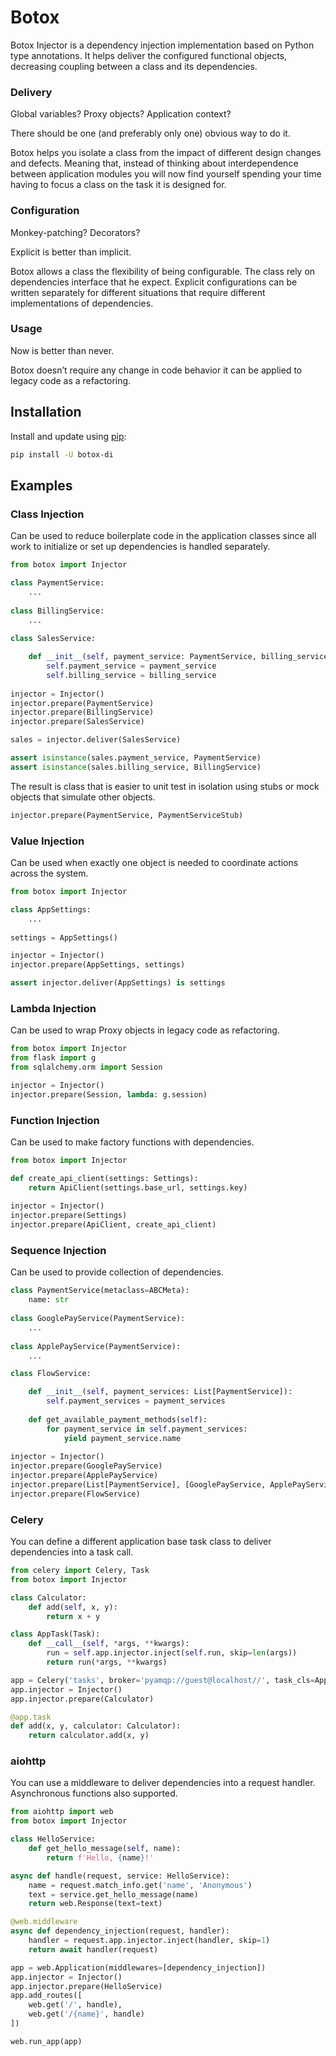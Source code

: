 # Botox

Botox Injector is a dependency injection implementation based on Python type annotations.
It helps deliver the configured functional objects, decreasing coupling between a class and its dependencies.

### Delivery 

Global variables? Proxy objects? Application context?

There should be one (and preferably only one) obvious way to do it.

Botox helps you isolate a class from the impact of different design changes and defects. 
Meaning that, instead of thinking about interdependence between application modules
you will now find yourself spending your time having to focus a class on the task it is designed for.

### Configuration

Monkey-patching? Decorators?

Explicit is better than implicit.

Botox allows a class the flexibility of being configurable.
The class rely on dependencies interface that he expect.
Explicit configurations can be written separately for different
situations that require different implementations of dependencies.
  
### Usage

Now is better than never.

Botox doesn’t require any change in code behavior it can be applied to legacy code as a refactoring.

## Installation

Install and update using [pip](https://pip.pypa.io/en/stable/quickstart/):

```bash
pip install -U botox-di
```

## Examples

### Class Injection

Can be used to reduce boilerplate code in the application classes since 
all work to initialize or set up dependencies is handled separately.

```python
from botox import Injector

class PaymentService:
    ...
    
class BillingService:
    ...
    
class SalesService:

    def __init__(self, payment_service: PaymentService, billing_service: BillingService):
        self.payment_service = payment_service
        self.billing_service = billing_service
   
injector = Injector()
injector.prepare(PaymentService)
injector.prepare(BillingService)
injector.prepare(SalesService)

sales = injector.deliver(SalesService)

assert isinstance(sales.payment_service, PaymentService)
assert isinstance(sales.billing_service, BillingService)
```

The result is class that is easier to unit test in 
isolation using stubs or mock objects that simulate other objects.

```python
injector.prepare(PaymentService, PaymentServiceStub)
```

### Value Injection

Can be used when exactly one object is needed to coordinate actions across the system.

```python
from botox import Injector

class AppSettings:
    ...
    
settings = AppSettings()

injector = Injector()
injector.prepare(AppSettings, settings)

assert injector.deliver(AppSettings) is settings
```

### Lambda Injection

Can be used to wrap Proxy objects in legacy code as refactoring.

```python
from botox import Injector
from flask import g
from sqlalchemy.orm import Session

injector = Injector()
injector.prepare(Session, lambda: g.session)
```

### Function Injection

Can be used to make factory functions with dependencies.

```python
from botox import Injector

def create_api_client(settings: Settings):
    return ApiClient(settings.base_url, settings.key)
    
injector = Injector()
injector.prepare(Settings)
injector.prepare(ApiClient, create_api_client)
```

### Sequence Injection

Can be used to provide collection of dependencies.

```python
class PaymentService(metaclass=ABCMeta):
    name: str
    
class GooglePayService(PaymentService):
    ...
    
class ApplePayService(PaymentService):
    ...

class FlowService:

    def __init__(self, payment_services: List[PaymentService]):
        self.payment_services = payment_services
        
    def get_available_payment_methods(self):
        for payment_service in self.payment_services:
            yield payment_service.name
    
injector = Injector()
injector.prepare(GooglePayService)
injector.prepare(ApplePayService)
injector.prepare(List[PaymentService], [GooglePayService, ApplePayService])
injector.prepare(FlowService)

```

### Celery

You can define a different application base task class to deliver dependencies into a task call.

```python
from celery import Celery, Task
from botox import Injector

class Calculator:
    def add(self, x, y):
        return x + y

class AppTask(Task):
    def __call__(self, *args, **kwargs):
        run = self.app.injector.inject(self.run, skip=len(args))
        return run(*args, **kwargs)

app = Celery('tasks', broker='pyamqp://guest@localhost//', task_cls=AppTask)
app.injector = Injector()
app.injector.prepare(Calculator)

@app.task
def add(x, y, calculator: Calculator):
    return calculator.add(x, y)
```

### aiohttp

You can use a middleware to deliver dependencies into a request handler. Asynchronous functions also supported.

```python
from aiohttp import web
from botox import Injector

class HelloService:
    def get_hello_message(self, name):
        return f'Hello, {name}!'

async def handle(request, service: HelloService):
    name = request.match_info.get('name', 'Anonymous')
    text = service.get_hello_message(name)
    return web.Response(text=text)

@web.middleware
async def dependency_injection(request, handler):
    handler = request.app.injector.inject(handler, skip=1)
    return await handler(request)

app = web.Application(middlewares=[dependency_injection])
app.injector = Injector()
app.injector.prepare(HelloService)
app.add_routes([
    web.get('/', handle),
    web.get('/{name}', handle)
])

web.run_app(app)
```
